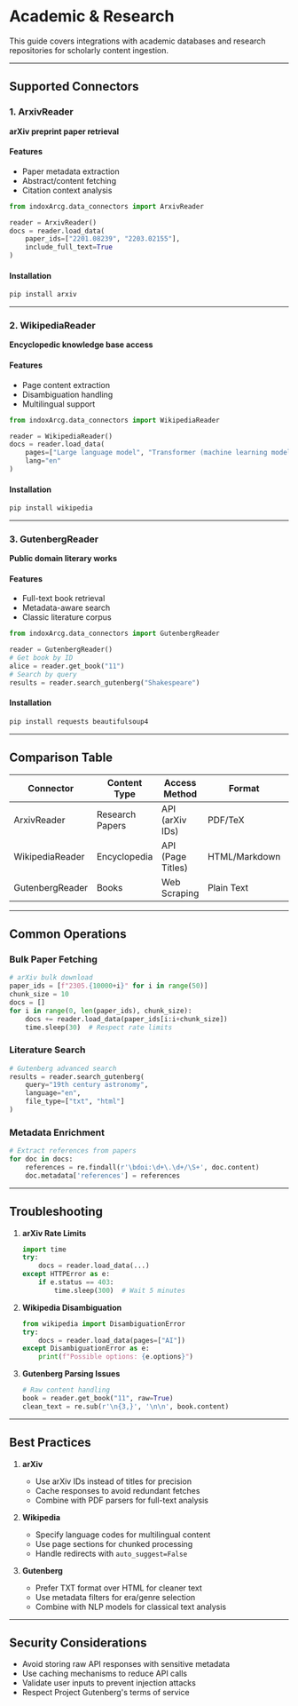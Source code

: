 # Academic & Research

This guide covers integrations with academic databases and research repositories for scholarly content ingestion.

---

## Supported Connectors

### 1. ArxivReader

**arXiv preprint paper retrieval**

#### Features

- Paper metadata extraction
- Abstract/content fetching
- Citation context analysis

```python
from indoxArcg.data_connectors import ArxivReader

reader = ArxivReader()
docs = reader.load_data(
    paper_ids=["2201.08239", "2203.02155"],
    include_full_text=True
)
```

#### Installation

```bash
pip install arxiv
```

---

### 2. WikipediaReader

**Encyclopedic knowledge base access**

#### Features

- Page content extraction
- Disambiguation handling
- Multilingual support

```python
from indoxArcg.data_connectors import WikipediaReader

reader = WikipediaReader()
docs = reader.load_data(
    pages=["Large language model", "Transformer (machine learning model)"],
    lang="en"
)
```

#### Installation

```bash
pip install wikipedia
```

---

### 3. GutenbergReader

**Public domain literary works**

#### Features

- Full-text book retrieval
- Metadata-aware search
- Classic literature corpus

```python
from indoxArcg.data_connectors import GutenbergReader

reader = GutenbergReader()
# Get book by ID
alice = reader.get_book("11")
# Search by query
results = reader.search_gutenberg("Shakespeare")
```

#### Installation

```bash
pip install requests beautifulsoup4
```

---

## Comparison Table

| Connector       | Content Type    | Access Method     | Format        | Rate Limits     |
| --------------- | --------------- | ----------------- | ------------- | --------------- |
| ArxivReader     | Research Papers | API (arXiv IDs)   | PDF/TeX       | 1 req/3 seconds |
| WikipediaReader | Encyclopedia    | API (Page Titles) | HTML/Markdown | 500 req/minute  |
| GutenbergReader | Books           | Web Scraping      | Plain Text    | 5 req/second    |

---

## Common Operations

### Bulk Paper Fetching

```python
# arXiv bulk download
paper_ids = [f"2305.{10000+i}" for i in range(50)]
chunk_size = 10
docs = []
for i in range(0, len(paper_ids), chunk_size):
    docs += reader.load_data(paper_ids[i:i+chunk_size])
    time.sleep(30)  # Respect rate limits
```

### Literature Search

```python
# Gutenberg advanced search
results = reader.search_gutenberg(
    query="19th century astronomy",
    language="en",
    file_type=["txt", "html"]
)
```

### Metadata Enrichment

```python
# Extract references from papers
for doc in docs:
    references = re.findall(r'\bdoi:\d+\.\d+/\S+', doc.content)
    doc.metadata['references'] = references
```

---

## Troubleshooting

1. **arXiv Rate Limits**

   ```python
   import time
   try:
       docs = reader.load_data(...)
   except HTTPError as e:
       if e.status == 403:
           time.sleep(300)  # Wait 5 minutes
   ```

2. **Wikipedia Disambiguation**

   ```python
   from wikipedia import DisambiguationError
   try:
       docs = reader.load_data(pages=["AI"])
   except DisambiguationError as e:
       print(f"Possible options: {e.options}")
   ```

3. **Gutenberg Parsing Issues**
   ```python
   # Raw content handling
   book = reader.get_book("11", raw=True)
   clean_text = re.sub(r'\n{3,}', '\n\n', book.content)
   ```

---

## Best Practices

1. **arXiv**

   - Use arXiv IDs instead of titles for precision
   - Cache responses to avoid redundant fetches
   - Combine with PDF parsers for full-text analysis

2. **Wikipedia**

   - Specify language codes for multilingual content
   - Use page sections for chunked processing
   - Handle redirects with `auto_suggest=False`

3. **Gutenberg**
   - Prefer TXT format over HTML for cleaner text
   - Use metadata filters for era/genre selection
   - Combine with NLP models for classical text analysis

---

## Security Considerations

- Avoid storing raw API responses with sensitive metadata
- Use caching mechanisms to reduce API calls
- Validate user inputs to prevent injection attacks
- Respect Project Gutenberg's terms of service

```

```
